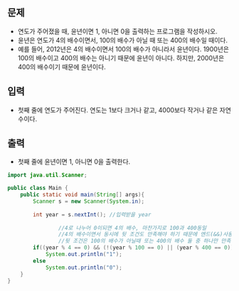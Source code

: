 ## 문제

- 연도가 주어졌을 때, 윤년이면 1, 아니면 0을 출력하는 프로그램을 작성하시오.
- 윤년은 연도가 4의 배수이면서, 100의 배수가 아닐 때 또는 400의 배수일 때이다.
- 예를 들어, 2012년은 4의 배수이면서 100의 배수가 아니라서 윤년이다. 1900년은 100의 배수이고 400의 배수는 아니기 때문에 윤년이 아니다. 하지만, 2000년은 400의 배수이기 때문에 윤년이다.

## 입력

- 첫째 줄에 연도가 주어진다. 연도는 1보다 크거나 같고, 4000보다 작거나 같은 자연수이다.

## 출력

- 첫째 줄에 윤년이면 1, 아니면 0을 출력한다.

```java
import java.util.Scanner;

public class Main {
    public static void main(String[] args){
        Scanner s = new Scanner(System.in);
        
        int year = s.nextInt(); //입력받을 year
        
				//4로 나누어 0이되면 4의 배수, 마찬가지로 100과 400동일
				//4의 배수이면서 동시에 뒷 조건도 만족해야 하기 때문에 엔드(&&)사용
				//뒷 조건은 100의 배수가 아닐때 또는 400의 배수 둘 중 하나만 만족하면 됨으로 or(||) 사용
        if((year % 4 == 0) && (!(year % 100 == 0) || (year % 400 == 0)))
            System.out.println("1");
        else 
            System.out.println("0");
    }
}
```
